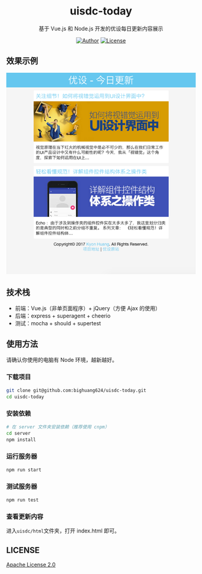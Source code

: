 <h1 align="center">uisdc-today</h1>

<p align="center">基于 Vue.js 和 Node.js 开发的优设每日更新内容展示</p>

<p align="center">
<a href="http://kyonhuang.top"><img src="https://img.shields.io/badge/%E4%BD%9C%E8%80%85-KyonHuang-7AD6FD.svg" alt="Author"></a>
<a href="https://github.com/bighuang624/uisdc-today/blob/master/LICENSE"><img src="https://img.shields.io/badge/license-Apache--2.0-blue.svg" alt="License"></a>
</p>

## 效果示例

<p align="center">
<img src="https://raw.githubusercontent.com/bighuang624/uisdc-today/master/example.jpg">
</p>

## 技术栈

* 前端：Vue.js（非单页面程序）+ jQuery（方便 Ajax 的使用）
* 后端：express + superagent + cheerio
* 测试：mocha + should + supertest

## 使用方法

请确认你使用的电脑有 Node 环境，越新越好。

### 下载项目

```bash
git clone git@github.com:bighuang624/uisdc-today.git
cd uisdc-today
```

### 安装依赖

```bash
# 在 server 文件夹安装依赖（推荐使用 cnpm）
cd server
npm install
```

### 运行服务器

```bash
npm run start
```

### 测试服务器

```bash
npm run test
```

### 查看更新内容

进入`uisdc/html`文件夹，打开 index.html 即可。

## LICENSE

[Apache License 2.0](https://github.com/bighuang624/uisdc-today/blob/master/LICENSE)
